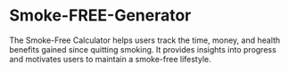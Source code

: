 # Smoke-FREE-Generator
The Smoke-Free Calculator helps users track the time, money, and health benefits gained since quitting smoking. It provides insights into progress and motivates users to maintain a smoke-free lifestyle.
